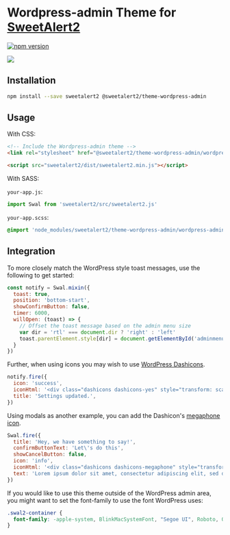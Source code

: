 # Wordpress-admin Theme for [SweetAlert2](https://github.com/sweetalert2/sweetalert2)

[![npm version](https://img.shields.io/npm/v/@sweetalert2/theme-wordpress-admin.svg)](https://www.npmjs.com/package/@sweetalert2/theme-wordpress-admin)

![](https://sweetalert2.github.io/images/themes-wordpress-admin.png)

Installation
------------

```sh
npm install --save sweetalert2 @sweetalert2/theme-wordpress-admin
```

Usage
-----

With CSS:

```html
<!-- Include the Wordpress-admin theme -->
<link rel="stylesheet" href="@sweetalert2/theme-wordpress-admin/wordpress-admin.css">

<script src="sweetalert2/dist/sweetalert2.min.js"></script>
```

With SASS:

`your-app.js`:
```js
import Swal from 'sweetalert2/src/sweetalert2.js'
```

`your-app.scss`:
```scss
@import 'node_modules/sweetalert2/theme-wordpress-admin/wordpress-admin.scss';
```

Integration
------------

To more closely match the WordPress style toast messages, use the following to get started:

```js
const notify = Swal.mixin({
  toast: true,
  position: 'bottom-start',
  showConfirmButton: false,
  timer: 6000,
  willOpen: (toast) => {
    // Offset the toast message based on the admin menu size
    var dir = 'rtl' === document.dir ? 'right' : 'left'
    toast.parentElement.style[dir] = document.getElementById('adminmenu').offsetWidth + 'px'
  }
})
```

Further, when using icons you may wish to use [WordPress Dashicons](https://developer.wordpress.org/resource/dashicons/).

```js
notify.fire({
  icon: 'success',
  iconHtml: '<div class="dashicons dashicons-yes" style="transform: scale(3);"></div>',
  title: 'Settings updated.',
})
```

Using modals as another example, you can add the Dashicon's [megaphone icon](https://developer.wordpress.org/resource/dashicons/#megaphone).

```js
Swal.fire({
  title: 'Hey, we have something to say!',
  confirmButtonText: 'Let\'s do this',
  showCancelButton: false,
  icon: 'info',
  iconHtml: '<div class="dashicons dashicons-megaphone" style="transform: scale(3.5);"></div>',
  text: 'Lorem ipsum dolor sit amet, consectetur adipiscing elit, sed do eiusmod tempor incididunt.'
})
```

If you would like to use this theme outside of the WordPress admin area, you might want to set the font-family to use the font WordPress uses:
```css
.swal2-container {
  font-family: -apple-system, BlinkMacSystemFont, "Segoe UI", Roboto, Oxygen-Sans, Ubuntu, Cantarell, "Helvetica Neue", sans-serif;
}
```
